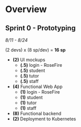 # Overview

## Sprint 0 - Prototyping

_8/11 - 8/24_

(2 devs) x (8 sp/dev) = **16 sp**

- **(2)** UI mockups
    - **(.5)** login - RoseFire
    - **(.5)** student
    - **(.5)** tutor
    - **(.5)** staff
- **(4)** Functional Web App
    - **(1)** login - RoseFire
    - **(1)** student
    - **(1)** tutor
    - **(1)** staff
- **(8)** Functional backend
- **(2)** Deployment to Kubernetes
